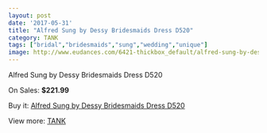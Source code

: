 ```yaml
---
layout: post
date: '2017-05-31'
title: "Alfred Sung by Dessy Bridesmaids Dress D520"
category: TANK
tags: ["bridal","bridesmaids","sung","wedding","unique"]
image: http://www.eudances.com/6421-thickbox_default/alfred-sung-by-dessy-bridesmaids-dress-d520.jpg
---
```

Alfred Sung by Dessy Bridesmaids Dress D520

On Sales: **$221.99**
<a href="https://www.eudances.com/en/tank/2336-alfred-sung-by-dessy-bridesmaids-dress-d520.html"><amp-img layout="responsive" width="600" height="600" src="//www.eudances.com/6421-thickbox_default/alfred-sung-by-dessy-bridesmaids-dress-d520.jpg" alt="Alfred Sung by Dessy Bridesmaids Dress D520 0" /></a>
<a href="https://www.eudances.com/en/tank/2336-alfred-sung-by-dessy-bridesmaids-dress-d520.html"><amp-img layout="responsive" width="600" height="600" src="//www.eudances.com/6422-thickbox_default/alfred-sung-by-dessy-bridesmaids-dress-d520.jpg" alt="Alfred Sung by Dessy Bridesmaids Dress D520 1" /></a>

Buy it: [Alfred Sung by Dessy Bridesmaids Dress D520](https://www.eudances.com/en/tank/2336-alfred-sung-by-dessy-bridesmaids-dress-d520.html "Alfred Sung by Dessy Bridesmaids Dress D520")

View more: [TANK](https://www.eudances.com/en/28-tank "TANK")
